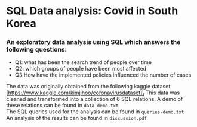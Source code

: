 # SQL Data analysis: Covid in South Korea

### An exploratory data analysis using SQL which answers the following questions:

- Q1: what has been the search trend of people over time 
- Q2: which groups of people have been most affected 
- Q3 How have the implemented policies influenced the number of cases


The data was originally obtained from the following kaggle dataset: [https://www.kaggle.com/kimjihoo/coronavirusdataset]\
This data was cleaned and transformed into a collection of 6 SQL relations. A demo of these relations can be found in `data-demo.txt`\
The SQL queries used for the analysis can be found in `queries-demo.txt`\
An analysis of the results can be found in `discussion.pdf`
